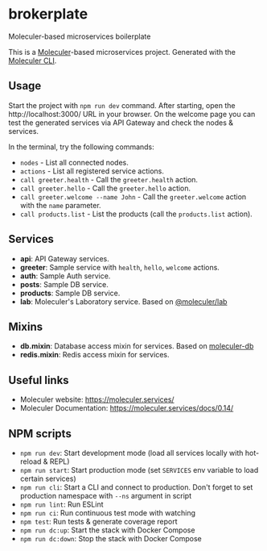 # brokerplate
Moleculer-based microservices boilerplate

This is a [Moleculer](https://moleculer.services/)-based microservices project. Generated with the [Moleculer CLI](https://moleculer.services/docs/0.14/moleculer-cli.html).

## Usage
Start the project with `npm run dev` command.
After starting, open the http://localhost:3000/ URL in your browser.
On the welcome page you can test the generated services via API Gateway and check the nodes & services.

In the terminal, try the following commands:
- `nodes` - List all connected nodes.
- `actions` - List all registered service actions.
- `call greeter.health` - Call the `greeter.health` action.
- `call greeter.hello` - Call the `greeter.hello` action.
- `call greeter.welcome --name John` - Call the `greeter.welcome` action with the `name` parameter.
- `call products.list` - List the products (call the `products.list` action).

## Services
- **api**: API Gateway services.
- **greeter**: Sample service with `health`, `hello`, `welcome` actions.
- **auth**: Sample Auth service.
- **posts**: Sample DB service.
- **products**: Sample DB service.
- **lab**: Moleculer's Laboratory service. Based on [@moleculer/lab](https://moleculer.services/laboratory/introduction.html)

## Mixins
- **db.mixin**: Database access mixin for services. Based on [moleculer-db](https://github.com/moleculerjs/moleculer-db#readme)
- **redis.mixin**: Redis access mixin for services.

## Useful links

* Moleculer website: https://moleculer.services/
* Moleculer Documentation: https://moleculer.services/docs/0.14/

## NPM scripts

- `npm run dev`: Start development mode (load all services locally with hot-reload & REPL)
- `npm run start`: Start production mode (set `SERVICES` env variable to load certain services)
- `npm run cli`: Start a CLI and connect to production. Don't forget to set production namespace with `--ns` argument in script
- `npm run lint`: Run ESLint
- `npm run ci`: Run continuous test mode with watching
- `npm test`: Run tests & generate coverage report
- `npm run dc:up`: Start the stack with Docker Compose
- `npm run dc:down`: Stop the stack with Docker Compose
